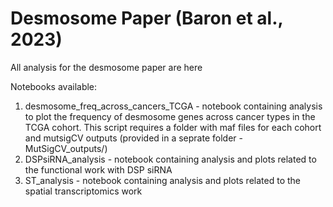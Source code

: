 # Desmosome Paper (Baron et al., 2023)
All analysis for the desmosome paper are here

Notebooks available:
1. desmosome_freq_across_cancers_TCGA - notebook containing analysis to plot the frequency of desmosome genes across cancer types in the TCGA cohort. This script requires a folder with maf files for each cohort and mutsigCV outputs (provided in a seprate folder - MutSigCV_outputs/)
2. DSPsiRNA_analysis - notebook containing analysis and plots related to the functional work with DSP siRNA
3. ST_analysis - notebook containing analysis and plots related to the spatial transcriptomics work
